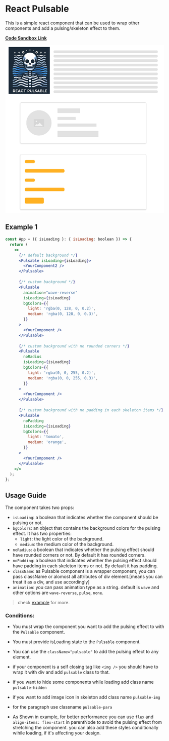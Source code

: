 # React Pulsable

This is a simple react component that can be used to wrap other components and add a pulsing/skeleton effect to them.

**[Code Sandbox Link](https://codesandbox.io/s/k7fdzw?file=/src/App.js)**

![Demo Image](./screenshot.png)

## Example 1

```jsx
const App = ({ isLoading }: { isLoading: boolean }) => {
  return (
    <>
      {/* default background */}
      <Pulsable isLoading={isLoading}>
        <YourComponent2 />
      </Pulsable>

      {/* custom background */}
      <Pulsable
        animation="wave-reverse"
        isLoading={isLoading}
        bgColors={{
          light: 'rgba(0, 128, 0, 0.2)',
          medium: 'rgba(0, 128, 0, 0.3)',
        }}
      >
        <YourComponent />
      </Pulsable>

      {/* custom background with no rounded corners */}
      <Pulsable
        noRadius
        isLoading={isLoading}
        bgColors={{
          light: 'rgba(0, 0, 255, 0.2)',
          medium: 'rgba(0, 0, 255, 0.3)',
        }}
      >
        <YourComponent />
      </Pulsable>

      {/* custom background with no padding in each skeleton items */}
      <Pulsable
        noPadding
        isLoading={isLoading}
        bgColors={{
          light: 'tomato',
          medium: 'orange',
        }}
      >
        <YourComponent />
      </Pulsable>
    </>
  );
};
```

## Usage Guide

The component takes two props:
- `isLoading`: a boolean that indicates whether the component should be pulsing or not.
- `bgColors`: an object that contains the background colors for the pulsing effect. It has two properties:
  - `light`: the light color of the background.
  - `medium`: the medium color of the background.
- `noRadius`: a boolean that indicates whether the pulsing effect should have rounded corners or not. By default it has rounded corners.
- `noPadding`: a boolean that indicates whether the pulsing effect should have padding in each skeleton items or not. By default it has padding.
- `className`: as Pulsable component is a wrapper component, you can pass className or alomost all attributes of div element.[means you can treat it as a div, and use accordingly]
- `animation`: you can pass animation type as a string. default is `wave` and other options are `wave-reverse`, `pulse`, `none`.

> check [example](https://codesandbox.io/s/k7fdzw?file=/src/App.js) for more.

### Conditions:

- You must wrap the component you want to add the pulsing effect to with the `Pulsable` component.
- You must provide isLoading state to the `Pulsable` component.
- You can use the `className="pulsable"` to add the pulsing effect to any element.
- if your component is a self closing tag like `<img />` you should have to wrap it with div and add `pulsable` class to that. 
- if you want to hide some components while loading add class name `pulsable-hidden`
- if you want to add image icon in skeleton add class name `pulsable-img`
- for the paragraph use classname `pulsable-para`

- As Shown in example, for better performance you can use `flex` and  `align-items: flex-start` in parentNode to avoid the pulsing effect from stretching the component. you can also add these styles conditionally wihile loading, if it's affecting your design.

